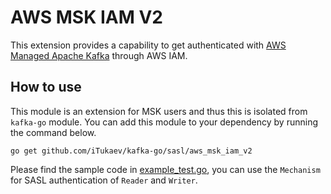# AWS MSK IAM V2

This extension provides a capability to get authenticated with [AWS Managed Apache Kafka](https://aws.amazon.com/msk/)
through AWS IAM.

## How to use

This module is an extension for MSK users and thus this is isolated from `kafka-go` module.
You can add this module to your dependency by running the command below.

```shell
go get github.com/iTukaev/kafka-go/sasl/aws_msk_iam_v2
```

Please find the sample code in [example_test.go](./example_test.go), you can use the `Mechanism` for SASL authentication of `Reader` and `Writer`.
